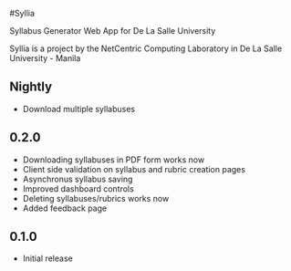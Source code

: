 #Syllia

Syllabus Generator Web App for De La Salle University

Syllia is a project by the NetCentric Computing Laboratory in De La Salle University - Manila

## Nightly
- Download multiple syllabuses

## 0.2.0
- Downloading syllabuses in PDF form works now
- Client side validation on syllabus and rubric creation pages
- Asynchronus syllabus saving
- Improved dashboard controls
- Deleting syllabuses/rubrics works now
- Added feedback page

## 0.1.0
- Initial release
